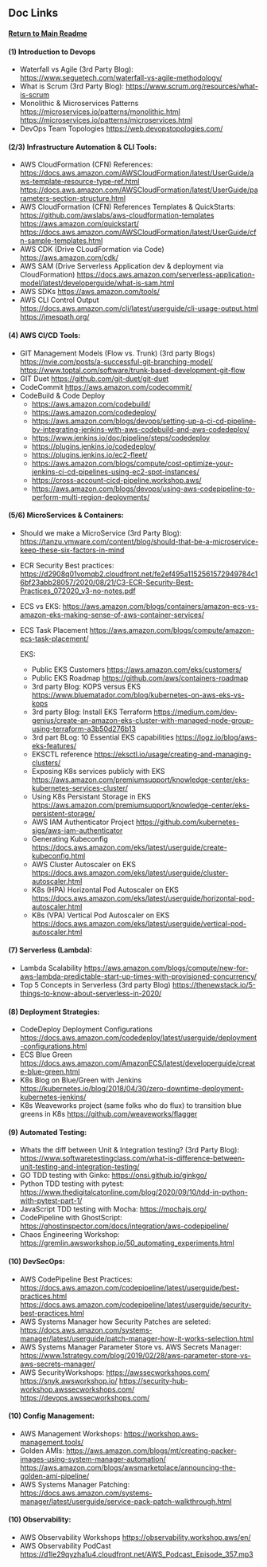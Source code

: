 ## Doc Links

#### [Return to Main Readme](https://github.com/virtmerlin/mglab-share-devops#links)

#### (1) Introduction to Devops

- Waterfall vs Agile (3rd Party Blog):
  https://www.seguetech.com/waterfall-vs-agile-methodology/
- What is Scrum (3rd Party Blog):
  https://www.scrum.org/resources/what-is-scrum
- Monolithic & Microservices Patterns
  https://microservices.io/patterns/monolithic.html
  https://microservices.io/patterns/microservices.html
- DevOps Team Topologies
  https://web.devopstopologies.com/

#### (2/3) Infrastructure Automation & CLI Tools:

- AWS CloudFormation (CFN) References:
  https://docs.aws.amazon.com/AWSCloudFormation/latest/UserGuide/aws-template-resource-type-ref.html
  https://docs.aws.amazon.com/AWSCloudFormation/latest/UserGuide/parameters-section-structure.html
- AWS CloudFormation (CFN) References Templates & QuickStarts:
  https://github.com/awslabs/aws-cloudformation-templates
  https://aws.amazon.com/quickstart/
  https://docs.aws.amazon.com/AWSCloudFormation/latest/UserGuide/cfn-sample-templates.html
- AWS CDK (Drive CLoudFormation via Code)
  https://aws.amazon.com/cdk/
- AWS SAM (Drive Serverless Application dev & deployment via CloudFormation)
  https://docs.aws.amazon.com/serverless-application-model/latest/developerguide/what-is-sam.html
- AWS SDKs
  https://aws.amazon.com/tools/
- AWS CLI Control Output
  https://docs.aws.amazon.com/cli/latest/userguide/cli-usage-output.html
  https://jmespath.org/

#### (4) AWS CI/CD Tools:

- GIT Management Models (Flow vs. Trunk) (3rd party Blogs)
  https://nvie.com/posts/a-successful-git-branching-model/
  https://www.toptal.com/software/trunk-based-development-git-flow
- GIT Duet
  https://github.com/git-duet/git-duet
- CodeCommit
  https://aws.amazon.com/codecommit/
- CodeBuild & Code Deploy
  - https://aws.amazon.com/codebuild/
  - https://aws.amazon.com/codedeploy/
  - https://aws.amazon.com/blogs/devops/setting-up-a-ci-cd-pipeline-by-integrating-jenkins-with-aws-codebuild-and-aws-codedeploy/
  - https://www.jenkins.io/doc/pipeline/steps/codedeploy
  - https://plugins.jenkins.io/codedeploy/
  - https://plugins.jenkins.io/ec2-fleet/
  - https://aws.amazon.com/blogs/compute/cost-optimize-your-jenkins-ci-cd-pipelines-using-ec2-spot-instances/
  - https://cross-account-cicd-pipeline.workshop.aws/
  - https://aws.amazon.com/blogs/devops/using-aws-codepipeline-to-perform-multi-region-deployments/

#### (5/6) MicroServices & Containers:

- Should we make a MicroService (3rd Party Blog):
  https://tanzu.vmware.com/content/blog/should-that-be-a-microservice-keep-these-six-factors-in-mind
- ECR Security Best practices:
  https://d2908q01vomqb2.cloudfront.net/fe2ef495a1152561572949784c16bf23abb28057/2020/08/21/C3-ECR-Security-Best-Practices_072020_v3-no-notes.pdf
- ECS vs EKS:
  https://aws.amazon.com/blogs/containers/amazon-ecs-vs-amazon-eks-making-sense-of-aws-container-services/
- ECS Task Placement
  https://aws.amazon.com/blogs/compute/amazon-ecs-task-placement/

  EKS:

  - Public EKS Customers
    https://aws.amazon.com/eks/customers/
  - Public EKS Roadmap
    https://github.com/aws/containers-roadmap
  - 3rd party Blog: KOPS versus EKS
    https://www.bluematador.com/blog/kubernetes-on-aws-eks-vs-kops
  - 3rd party Blog: Install EKS Terraform
    https://medium.com/dev-genius/create-an-amazon-eks-cluster-with-managed-node-group-using-terraform-a3b50d276b13
  - 3rd part BLog: 10 Essential EKS capabilities
    https://logz.io/blog/aws-eks-features/
  - EKSCTL reference
    https://eksctl.io/usage/creating-and-managing-clusters/
  - Exposing K8s services publicly with EKS
    https://aws.amazon.com/premiumsupport/knowledge-center/eks-kubernetes-services-cluster/
  - Using K8s Persistant Storage in EKS
    https://aws.amazon.com/premiumsupport/knowledge-center/eks-persistent-storage/
  - AWS IAM Authenticator Project
    https://github.com/kubernetes-sigs/aws-iam-authenticator
  - Generating Kubeconfig
    https://docs.aws.amazon.com/eks/latest/userguide/create-kubeconfig.html
  - AWS Cluster Autoscaler on EKS
    https://docs.aws.amazon.com/eks/latest/userguide/cluster-autoscaler.html
  - K8s (HPA) Horizontal Pod Autoscaler on EKS
    https://docs.aws.amazon.com/eks/latest/userguide/horizontal-pod-autoscaler.html
  - K8s (VPA) Vertical Pod Autoscaler on EKS
    https://docs.aws.amazon.com/eks/latest/userguide/vertical-pod-autoscaler.html

#### (7) Serverless (Lambda):

- Lambda Scalability
  https://aws.amazon.com/blogs/compute/new-for-aws-lambda-predictable-start-up-times-with-provisioned-concurrency/
- Top 5 Concepts in Serverless (3rd party Blog)
  https://thenewstack.io/5-things-to-know-about-serverless-in-2020/

#### (8) Deployment Strategies:

- CodeDeploy Deployment Configurations
  https://docs.aws.amazon.com/codedeploy/latest/userguide/deployment-configurations.html
- ECS Blue Green
  https://docs.aws.amazon.com/AmazonECS/latest/developerguide/create-blue-green.html
- K8s Blog on Blue/Green with Jenkins
  https://kubernetes.io/blog/2018/04/30/zero-downtime-deployment-kubernetes-jenkins/
- K8s Weaveworks project (same folks who do flux) to transition blue greens in K8s
  https://github.com/weaveworks/flagger

#### (9) Automated Testing:

- Whats the diff between Unit & Integration testing? (3rd Party Blog):
  https://www.softwaretestingclass.com/what-is-difference-between-unit-testing-and-integration-testing/
- GO TDD testing with Ginko:
  https://onsi.github.io/ginkgo/
- Python TDD testing with pytest:
  https://www.thedigitalcatonline.com/blog/2020/09/10/tdd-in-python-with-pytest-part-1/
- JavaScript TDD testing with Mocha:
  https://mochajs.org/
- CodePipeline with GhostScript:
  https://ghostinspector.com/docs/integration/aws-codepipeline/
- Chaos Engineering Workshop:
  https://gremlin.awsworkshop.io/50_automating_experiments.html

#### (10) DevSecOps:

- AWS CodePipeline Best Practices:
  https://docs.aws.amazon.com/codepipeline/latest/userguide/best-practices.html
  https://docs.aws.amazon.com/codepipeline/latest/userguide/security-best-practices.html
- AWS Systems Manager how Security Patches are seleted:
  https://docs.aws.amazon.com/systems-manager/latest/userguide/patch-manager-how-it-works-selection.html
- AWS Systems Manager Parameter Store vs. AWS Secrets Manager:
  https://www.1strategy.com/blog/2019/02/28/aws-parameter-store-vs-aws-secrets-manager/
- AWS SecurityWorkshops:
  https://awssecworkshops.com/
  https://snyk.awsworkshop.io/
  https://security-hub-workshop.awssecworkshops.com/
  https://devops.awssecworkshops.com/

#### (10) Config Management:

- AWS Management Workshops:
  https://workshop.aws-management.tools/
- Golden AMIs:
  https://aws.amazon.com/blogs/mt/creating-packer-images-using-system-manager-automation/
  https://aws.amazon.com/blogs/awsmarketplace/announcing-the-golden-ami-pipeline/
- AWS Systems Manager Patching:
  https://docs.aws.amazon.com/systems-manager/latest/userguide/service-pack-patch-walkthrough.html

#### (10) Observability:

- AWS Observability Workshops
  https://observability.workshop.aws/en/
- AWS Observability PodCast
  https://d1le29qyzha1u4.cloudfront.net/AWS_Podcast_Episode_357.mp3
